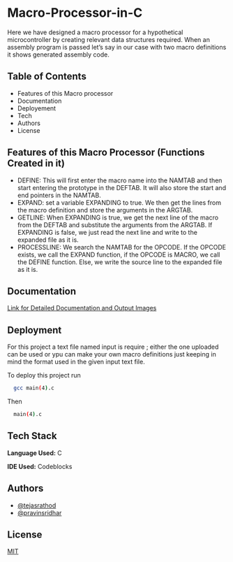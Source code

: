 
# Macro-Processor-in-C

Here we have designed a macro processor for a hypothetical microcontroller by creating relevant data structures required. When an assembly program is passed let’s say in our case with two macro definitions it shows generated assembly code.


## Table of Contents
- Features of this Macro processor
- Documentation
- Deployement
- Tech
- Authors
- License
## Features of this Macro Processor (Functions Created in it)
- DEFINE: This will first enter the macro name into the NAMTAB and then start entering the prototype in the DEFTAB. It will also store the start and end pointers in the NAMTAB.
- EXPAND: set a variable EXPANDING to true. We then get the lines from the macro definition and store the arguments in the ARGTAB.
- GETLINE: When EXPANDING is true, we get the next line of the macro from the DEFTAB and substitute the arguments from the ARGTAB. If EXPANDING is false, we just read the next line and write to the expanded file as it is.
- PROCESSLINE: We search the NAMTAB for the OPCODE. If the OPCODE exists, we call the EXPAND function, if the OPCODE is MACRO, we call the DEFINE function. Else, we write the source line to the expanded file as it is.

## Documentation

[Link for Detailed Documentation and Output Images](https://drive.google.com/drive/folders/1kdpRGq0X5V4jBPopB7N5zSoSBT_9F4Ht?usp=sharing)


## Deployment 
For this project a text file named input is require ; either the one uploaded can be used or ypu can make your own macro definitions just keeping in mind the format used in the given input text file.

To deploy this project run

```bash
  gcc main(4).c
```
Then
```bash
  main(4).c
```

## Tech Stack

**Language Used:** C

**IDE Used:** Codeblocks


## Authors

- [@tejasrathod](https://www.linkedin.com/in/tejas-rathod-923187189/)
- [@pravinsridhar](https://www.linkedin.com/in/pravin-sridhar-154058221/)



## License

[MIT](https://github.com/TejasARathod/Macro-Processor-in-C/blob/bba890f6404f1f29863a46d8d3df5c16e1468e6f/LICENSE)

